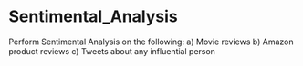 # Sentimental_Analysis
Perform Sentimental Analysis on the following:
a) Movie reviews
b) Amazon product reviews
c) Tweets about any influential person
